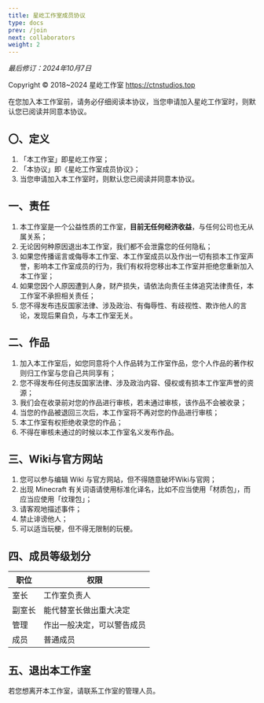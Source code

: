 ```yaml
---
title: 星屹工作室成员协议
type: docs
prev: /join
next: collaborators
weight: 2
---
```

*最后修订：2024年10月7日*

Copyright © 2018~2024 星屹工作室 https://ctnstudios.top

在您加入本工作室前，请务必仔细阅读本协议，当您申请加入星屹工作室时，则默认您已阅读并同意本协议。

## 〇、定义
1. 「本工作室」即星屹工作室；
2. 「本协议」即《星屹工作室成员协议》；
3. 当您申请加入本工作室时，则默认您已阅读并同意本协议。

## 一、责任
1. 本工作室是一个公益性质的工作室，**目前无任何经济收益**，与任何公司也无从属关系；
2. 无论因何种原因退出本工作室，我们都不会泄露您的任何隐私；
3. 如果您传播谣言或侮辱本工作室、本工作室成员以及作出一切有损本工作室声誉，影响本工作室成员的行为，我们有权将您移出本工作室并拒绝您重新加入本工作室；
4. 如果您因个人原因遭到人身，财产损失，请依法向责任主体追究法律责任，本工作室不承担相关责任；
5. 您不得发布违反国家法律、涉及政治、有侮辱性、有歧视性、欺诈他人的言论，发现后果自负，与本工作室无关。

## 二、作品
1. 加入本工作室后，如您同意将个人作品转为工作室作品，您个人作品的著作权则归工作室与您自己共同享有；
2. 您不得发布任何违反国家法律、涉及政治内容、侵权或有损本工作室声誉的资源；
3. 我们会在收录前对您的作品进行审核，若未通过审核，该作品不会被收录；
4. 当您的作品被退回三次后，本工作室将不再对您的作品进行审核；
5. 本工作室有权拒绝收录您的作品；
6. 不得在审核未通过的时候以本工作室名义发布作品。

## 三、Wiki与官方网站
1. 您可以参与编辑 Wiki 与官方网站，但不得随意破坏Wiki与官网；
2. 出现 Minecraft 有关词语请使用标准化译名，比如不应当使用「材质包」，而应当应使用「纹理包」；
3. 请客观地描述事件；
4. 禁止诽谤他人；
5. 可以适当玩梗，但不得无限制的玩梗。

## 四、成员等级划分
| 职位 | 权限 |
| --- | --- |
| 室长 | 工作室负责人 |
| 副室长 | 能代替室长做出重大决定 |
| 管理 | 作出一般决定，可以警告成员 |
| 成员 | 普通成员 |

## 五、退出本工作室
若您想离开本工作室，请联系工作室的管理人员。